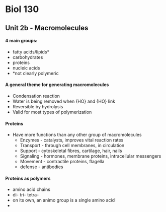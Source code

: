 # Biol 130

## Unit 2b - Macromolecules
#### 4 main groups:
  * fatty acids/lipids\*
  * carbohydrates
  * proteins
  * nucleic acids
  * \*not clearly polymeric

#### A general theme for generating macromolecules
  * Condensation reaction
  * Water is being removed when {HO} and {HO} link
  * Reversible by hydrolysis
  * Valid for most types of polymerization

#### Proteins
  * Have more functions than any other group of macromolecules
    * Enzymes     - catalysts, improves vital reaction rates
    * Transport   - through cell membranes, in circulation
    * Support     - cytoskeletal fibres, cartilage, hair, nails
    * Signaling   - hormones, membrane proteins, intracellular messengers
    * Movement    - contractile proteins, flagella
    * defense     - antibodies

#### Proteins as polymers
  * amino acid chains
  * di- tri- tetra-
  * on its own, an animo group is a single amino acid
  * 

